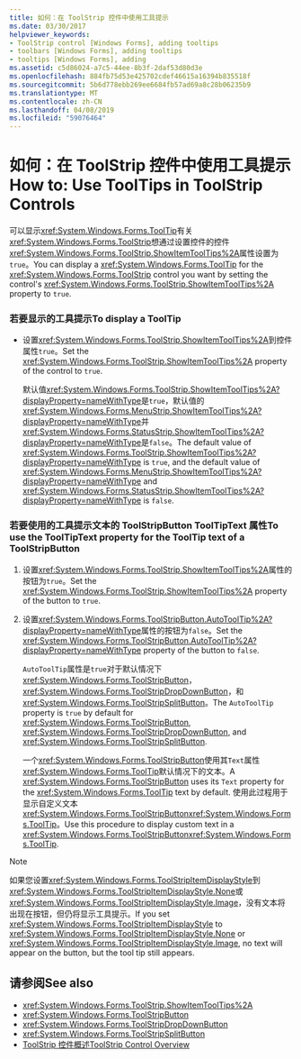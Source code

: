 ```yaml
---
title: 如何：在 ToolStrip 控件中使用工具提示
ms.date: 03/30/2017
helpviewer_keywords:
- ToolStrip control [Windows Forms], adding tooltips
- toolbars [Windows Forms], adding tooltips
- tooltips [Windows Forms], adding
ms.assetid: c5d86024-a7c5-44ee-8b3f-2daf53d80d3e
ms.openlocfilehash: 884fb75d53e425702cdef46615a16394b835518f
ms.sourcegitcommit: 5b6d778ebb269ee6684fb57ad69a8c28b06235b9
ms.translationtype: MT
ms.contentlocale: zh-CN
ms.lasthandoff: 04/08/2019
ms.locfileid: "59076464"
---
```

# <a name="how-to-use-tooltips-in-toolstrip-controls"></a><span data-ttu-id="7cd38-102">如何：在 ToolStrip 控件中使用工具提示</span><span class="sxs-lookup"><span data-stu-id="7cd38-102">How to: Use ToolTips in ToolStrip Controls</span></span>
<span data-ttu-id="7cd38-103">可以显示<xref:System.Windows.Forms.ToolTip>有关<xref:System.Windows.Forms.ToolStrip>想通过设置控件的控件<xref:System.Windows.Forms.ToolStrip.ShowItemToolTips%2A>属性设置为`true`。</span><span class="sxs-lookup"><span data-stu-id="7cd38-103">You can display a <xref:System.Windows.Forms.ToolTip> for the <xref:System.Windows.Forms.ToolStrip> control you want by setting the control's <xref:System.Windows.Forms.ToolStrip.ShowItemToolTips%2A> property to `true`.</span></span>  
  
### <a name="to-display-a-tooltip"></a><span data-ttu-id="7cd38-104">若要显示的工具提示</span><span class="sxs-lookup"><span data-stu-id="7cd38-104">To display a ToolTip</span></span>  
  
-   <span data-ttu-id="7cd38-105">设置<xref:System.Windows.Forms.ToolStrip.ShowItemToolTips%2A>到控件属性`true`。</span><span class="sxs-lookup"><span data-stu-id="7cd38-105">Set the <xref:System.Windows.Forms.ToolStrip.ShowItemToolTips%2A> property of the control to `true`.</span></span>  
  
     <span data-ttu-id="7cd38-106">默认值<xref:System.Windows.Forms.ToolStrip.ShowItemToolTips%2A?displayProperty=nameWithType>是`true`，默认值的<xref:System.Windows.Forms.MenuStrip.ShowItemToolTips%2A?displayProperty=nameWithType>并<xref:System.Windows.Forms.StatusStrip.ShowItemToolTips%2A?displayProperty=nameWithType>是`false`。</span><span class="sxs-lookup"><span data-stu-id="7cd38-106">The default value of <xref:System.Windows.Forms.ToolStrip.ShowItemToolTips%2A?displayProperty=nameWithType> is `true`, and the default value of <xref:System.Windows.Forms.MenuStrip.ShowItemToolTips%2A?displayProperty=nameWithType> and <xref:System.Windows.Forms.StatusStrip.ShowItemToolTips%2A?displayProperty=nameWithType> is `false`.</span></span>  
  
### <a name="to-use-the-tooltiptext-property-for-the-tooltip-text-of-a-toolstripbutton"></a><span data-ttu-id="7cd38-107">若要使用的工具提示文本的 ToolStripButton ToolTipText 属性</span><span class="sxs-lookup"><span data-stu-id="7cd38-107">To use the ToolTipText property for the ToolTip text of a ToolStripButton</span></span>  
  
1.  <span data-ttu-id="7cd38-108">设置<xref:System.Windows.Forms.ToolStrip.ShowItemToolTips%2A>属性的按钮为`true`。</span><span class="sxs-lookup"><span data-stu-id="7cd38-108">Set the <xref:System.Windows.Forms.ToolStrip.ShowItemToolTips%2A> property of the button to `true`.</span></span>  
  
2.  <span data-ttu-id="7cd38-109">设置<xref:System.Windows.Forms.ToolStripButton.AutoToolTip%2A?displayProperty=nameWithType>属性的按钮为`false`。</span><span class="sxs-lookup"><span data-stu-id="7cd38-109">Set the <xref:System.Windows.Forms.ToolStripButton.AutoToolTip%2A?displayProperty=nameWithType> property of the button to `false`.</span></span>  
  
     <span data-ttu-id="7cd38-110">`AutoToolTip`属性是`true`对于默认情况下<xref:System.Windows.Forms.ToolStripButton>， <xref:System.Windows.Forms.ToolStripDropDownButton>，和<xref:System.Windows.Forms.ToolStripSplitButton>。</span><span class="sxs-lookup"><span data-stu-id="7cd38-110">The `AutoToolTip` property is `true` by default for <xref:System.Windows.Forms.ToolStripButton>, <xref:System.Windows.Forms.ToolStripDropDownButton>, and <xref:System.Windows.Forms.ToolStripSplitButton>.</span></span>  
  
     <span data-ttu-id="7cd38-111">一个<xref:System.Windows.Forms.ToolStripButton>使用其`Text`属性<xref:System.Windows.Forms.ToolTip>默认情况下的文本。</span><span class="sxs-lookup"><span data-stu-id="7cd38-111">A <xref:System.Windows.Forms.ToolStripButton> uses its `Text` property for the <xref:System.Windows.Forms.ToolTip> text by default.</span></span> <span data-ttu-id="7cd38-112">使用此过程用于显示自定义文本<xref:System.Windows.Forms.ToolStripButton><xref:System.Windows.Forms.ToolTip>。</span><span class="sxs-lookup"><span data-stu-id="7cd38-112">Use this procedure to display custom text in a <xref:System.Windows.Forms.ToolStripButton><xref:System.Windows.Forms.ToolTip>.</span></span>  
  
> [!NOTE]
>  <span data-ttu-id="7cd38-113">如果您设置<xref:System.Windows.Forms.ToolStripItemDisplayStyle>到<xref:System.Windows.Forms.ToolStripItemDisplayStyle.None>或<xref:System.Windows.Forms.ToolStripItemDisplayStyle.Image>，没有文本将出现在按钮，但仍将显示工具提示。</span><span class="sxs-lookup"><span data-stu-id="7cd38-113">If you set <xref:System.Windows.Forms.ToolStripItemDisplayStyle> to <xref:System.Windows.Forms.ToolStripItemDisplayStyle.None> or <xref:System.Windows.Forms.ToolStripItemDisplayStyle.Image>, no text will appear on the button, but the tool tip still appears.</span></span>  
  
## <a name="see-also"></a><span data-ttu-id="7cd38-114">请参阅</span><span class="sxs-lookup"><span data-stu-id="7cd38-114">See also</span></span>

- <xref:System.Windows.Forms.ToolStrip.ShowItemToolTips%2A>
- <xref:System.Windows.Forms.ToolStripButton>
- <xref:System.Windows.Forms.ToolStripDropDownButton>
- <xref:System.Windows.Forms.ToolStripSplitButton>
- [<span data-ttu-id="7cd38-115">ToolStrip 控件概述</span><span class="sxs-lookup"><span data-stu-id="7cd38-115">ToolStrip Control Overview</span></span>](toolstrip-control-overview-windows-forms.md)
